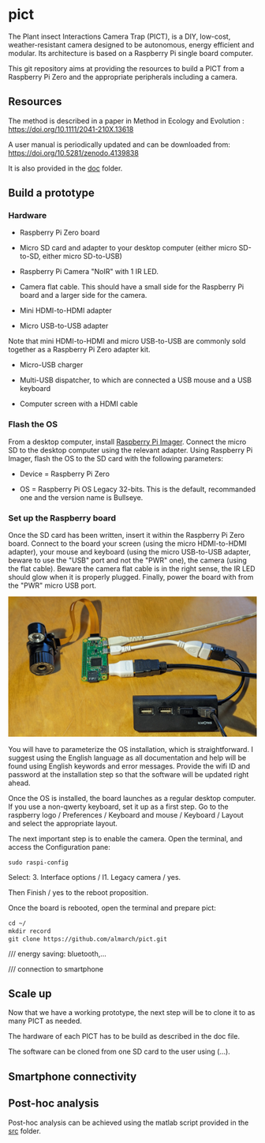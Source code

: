 # pict

The Plant insect Interactions Camera Trap (PICT), is a DIY, low-cost, weather-resistant camera designed to be autonomous, energy efficient and modular. Its architecture is based on a Raspberry Pi single board computer.

This git repository aims at providing the resources to build a PICT from a Raspberry Pi Zero and the appropriate peripherals including a camera.

## Resources

The method is described in a paper in Method in Ecology and Evolution :
https://doi.org/10.1111/2041-210X.13618

A user manual is periodically updated and can be downloaded from:
https://doi.org/10.5281/zenodo.4139838

It is also provided in the [doc](doc/) folder.

## Build a prototype

### Hardware

- Raspberry Pi Zero board

- Micro SD card and adapter to your desktop computer (either micro SD-to-SD, either micro SD-to-USB)

- Raspberry Pi Camera "NoIR" with 1 IR LED.

- Camera flat cable. This should have a small side for the Raspberry Pi board and a larger side for the camera.

- Mini HDMI-to-HDMI adapter

- Micro USB-to-USB adapter

Note that mini HDMI-to-HDMI and micro USB-to-USB are commonly sold together as a Raspberry Pi Zero adapter kit.

- Micro-USB charger

- Multi-USB dispatcher, to which are connected a USB mouse and a USB keyboard

- Computer screen with a HDMI cable

### Flash the OS

From a desktop computer, install [Raspberry Pi Imager](https://raspberrypi.com/software). Connect the micro SD to the desktop computer using the relevant adapter. Using Raspberry Pi Imager, flash the OS to the SD card with the following parameters:

- Device = Raspberry Pi Zero

- OS = Raspberry Pi OS Legacy 32-bits. This is the default, recommanded one and the version name is Bullseye.

### Set up the Raspberry board

Once the SD card has been written, insert it within the Raspberry Pi Zero board. Connect to the board your screen (using the micro HDMI-to-HDMI adapter), your mouse and keyboard (using the micro USB-to-USB adapter, beware to use the "USB" port and not the "PWR" one), the camera (using the flat cable). Beware the camera flat cable is in the right sense, the IR LED should glow when it is properly plugged. Finally, power the board with from the "PWR" micro USB port.

![](img/desktop_setup.jpg)

You will have to parameterize the OS installation, which is straightforward. I suggest using the English language as all documentation and help will be found using English keywords and error messages. Provide the wifi ID and password at the installation step so that the software will be updated right ahead.

Once the OS is installed, the board launches as a regular desktop computer. If you use a non-qwerty keyboard, set it up as a first step. Go to the raspberry logo / Preferences / Keyboard and mouse / Keyboard / Layout and select the appropriate layout.

The next important step is to enable the camera. Open the terminal, and access the Configuration pane:

```{bash}
sudo raspi-config
```

Select: 3. Interface options / I1. Legacy camera / yes.

Then Finish / yes to the reboot proposition.

Once the board is rebooted, open the terminal and prepare pict:

```{bash}
cd ~/
mkdir record
git clone https://github.com/almarch/pict.git 
```

/// energy saving: bluetooth,...

/// connection to smartphone

## Scale up

Now that we have a working prototype, the next step will be to clone it to as many PICT as needed.

The hardware of each PICT has to be build as described in the doc file.

The software can be cloned from one SD card to the user using (...).

## Smartphone connectivity


## Post-hoc analysis

Post-hoc analysis can be achieved using the matlab script provided in the [src](src/) folder. 
